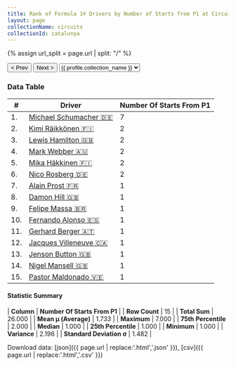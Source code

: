 ```yaml
---
title: Rank of Formula 1® Drivers by Number of Starts from P1 at Circuit de Catalunya
layout: page
collectionName: circuits
collectionId: catalunya
---
```


{% assign url_split = page.url | split: "/" %}
<div id="collection-navigation">
<button onclick="selector.options[selector.selectedIndex-1].value && (window.location = selector.options[selector.selectedIndex-1].value);">&lt; Prev</button>
<button onclick="selector.options[selector.selectedIndex+1].value && (window.location = selector.options[selector.selectedIndex+1].value);">Next &gt;</button>
<select id="selector" onchange="this.options[this.selectedIndex].value && (window.location = this.options[this.selectedIndex].value);">
  {% for collectionId in site.data[page.collectionName].refs %}
    {% if collectionId == page.collectionId %}
      {% assign selected = "selected" %}
    {% else %}
      {% assign selected = "" %}
    {% endif %}
    {% assign profile = site.data[page.collectionName][collectionId].profile %}
    <option value="/f1/{{ page.collectionName }}/{{ collectionId }}/{{ url_split[4] }}" {{ selected }}>{{ profile.collection_name }}</option>
  {% endfor %}
</select>
</div>

<canvas id="chart" width="400" height="180"></canvas>
<script>
var data = {
    "datasets": [
        {
            "backgroundColor": [
                "#9C8E8D",
                "#9C8E8D",
                "#9C8E8D",
                "#9C8E8D",
                "#9C8E8D",
                "#9C8E8D",
                "#9C8E8D",
                "#9C8E8D",
                "#9C8E8D",
                "#9C8E8D",
                "#9C8E8D",
                "#9C8E8D",
                "#9C8E8D",
                "#9C8E8D",
                "#9C8E8D"
            ],
            "borderColor": [
                "#1D181E",
                "#1D181E",
                "#1D181E",
                "#1D181E",
                "#1D181E",
                "#1D181E",
                "#1D181E",
                "#1D181E",
                "#1D181E",
                "#1D181E",
                "#1D181E",
                "#1D181E",
                "#1D181E",
                "#1D181E",
                "#1D181E"
            ],
            "borderWidth": 1,
            "data": [
                7.0,
                2.0,
                2.0,
                2.0,
                2.0,
                2.0,
                1.0,
                1.0,
                1.0,
                1.0,
                1.0,
                1.0,
                1.0,
                1.0,
                1.0
            ],
            "label": "Number Of Starts From P1"
        }
    ],
    "labels": [
        "Michael Schumacher",
        "Kimi Räikkönen",
        "Lewis Hamilton",
        "Mark Webber",
        "Mika Häkkinen",
        "Nico Rosberg",
        "Alain Prost",
        "Damon Hill",
        "Felipe Massa",
        "Fernando Alonso",
        "Gerhard Berger",
        "Jacques Villeneuve",
        "Jenson Button",
        "Nigel Mansell",
        "Pastor Maldonado"
    ]
};
var options = {
  legend: {
    display: false
  },
  scales: {
    xAxes: [{
      ticks: {
        beginAtZero: true,
        maxRotation: 180,
        display: window.innerWidth > 800
      }
    }],
    yAxes: [{
      ticks: {
        beginAtZero: true
      }
    }]
  },
  onResize: function(chart, size) {
    chart.options.scales.xAxes[0].ticks.display = size.width > 800;
  }
};
var chart = new Chart("chart", {
    data: data,
    type: 'bar',
    options: options
});
</script>



### Data Table

| # | Driver | Number Of Starts From P1 |
|--|--|--|
| 1. | [Michael Schumacher 🇩🇪](/f1/drivers/michael_schumacher) | 7 |
| 2. | [Kimi Räikkönen 🇫🇮](/f1/drivers/raikkonen) | 2 |
| 3. | [Lewis Hamilton 🇬🇧](/f1/drivers/hamilton) | 2 |
| 4. | [Mark Webber 🇦🇺](/f1/drivers/webber) | 2 |
| 5. | [Mika Häkkinen 🇫🇮](/f1/drivers/hakkinen) | 2 |
| 6. | [Nico Rosberg 🇩🇪](/f1/drivers/rosberg) | 2 |
| 7. | [Alain Prost 🇫🇷](/f1/drivers/prost) | 1 |
| 8. | [Damon Hill 🇬🇧](/f1/drivers/damon_hill) | 1 |
| 9. | [Felipe Massa 🇧🇷](/f1/drivers/massa) | 1 |
| 10. | [Fernando Alonso 🇪🇸](/f1/drivers/alonso) | 1 |
| 11. | [Gerhard Berger 🇦🇹](/f1/drivers/berger) | 1 |
| 12. | [Jacques Villeneuve 🇨🇦](/f1/drivers/villeneuve) | 1 |
| 13. | [Jenson Button 🇬🇧](/f1/drivers/button) | 1 |
| 14. | [Nigel Mansell 🇬🇧](/f1/drivers/mansell) | 1 |
| 15. | [Pastor Maldonado 🇻🇪](/f1/drivers/maldonado) | 1 |

#### Statistic Summary

| **Column** | **Number Of Starts From P1** |
| **Row Count** | 15 |
| **Total Sum** | 26.000 |
| **Mean μ (Average)** | 1.733 |
| **Maximum** | 7.000 |
| **75th Percentile** | 2.000 |
| **Median** | 1.000 |
| **25th Percentile** | 1.000 |
| **Minimum** | 1.000 |
| **Variance** | 2.196 |
| **Standard Deviation σ** | 1.482 |

Download data: [json]({{ page.url | replace:'.html','.json' }}), [csv]({{ page.url | replace:'.html','.csv' }})
